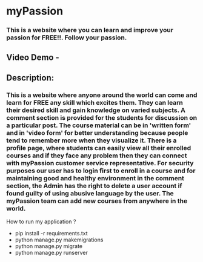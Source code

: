 # myPassion
### This is a website where you can learn and improve your passion for FREE!!. Follow your passion.

## Video Demo - <br>
## Description: 
### This is a website where anyone around the world can come and learn for FREE any skill which excites them. They can learn their desired skill and gain knowledge on varied subjects. A comment section is provided for the students for discussion on a particular post. The course material can be in 'written form' and in 'video form' for better understanding because people tend to remember more when they visualize it. There is a profile page, where students can easily view all their enrolled courses and if they face any problem then they can connect with myPassion customer service representative. For security purposes our user has to login first to enroll in a course and for maintaining good and healthy environment in the comment section, the Admin has the right to delete a user account if found guilty of using abusive language by the user. The myPassion team can add new courses from anywhere in the world. 

How to run my application ?
- pip install -r requirements.txt
- python manage.py makemigrations
- python manage.py migrate
- python manage.py runserver
